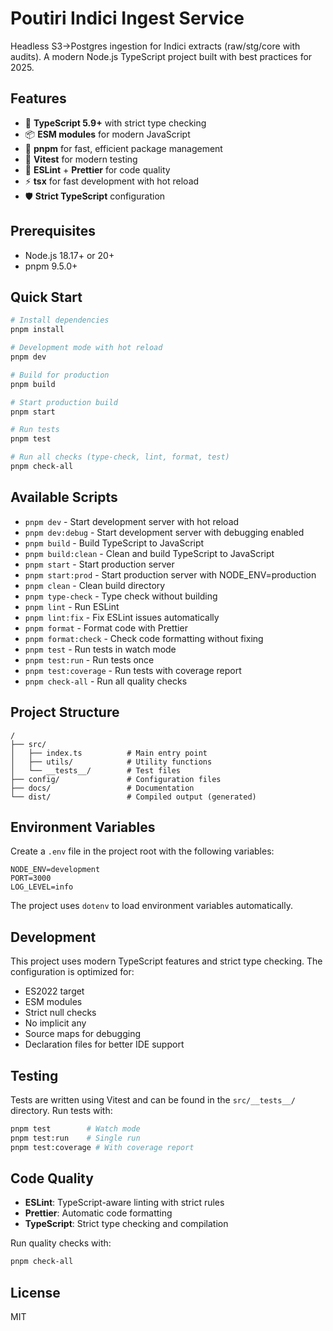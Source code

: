 # Poutiri Indici Ingest Service

Headless S3→Postgres ingestion for Indici extracts (raw/stg/core with audits). A modern Node.js TypeScript project built with best practices for 2025.

## Features

- 🚀 **TypeScript 5.9+** with strict type checking
- 📦 **ESM modules** for modern JavaScript
- 🔧 **pnpm** for fast, efficient package management
- 🧪 **Vitest** for modern testing
- 📝 **ESLint** + **Prettier** for code quality
- ⚡ **tsx** for fast development with hot reload
- 🛡️ **Strict TypeScript** configuration

## Prerequisites

- Node.js 18.17+ or 20+
- pnpm 9.5.0+

## Quick Start

```bash
# Install dependencies
pnpm install

# Development mode with hot reload
pnpm dev

# Build for production
pnpm build

# Start production build
pnpm start

# Run tests
pnpm test

# Run all checks (type-check, lint, format, test)
pnpm check-all
```

## Available Scripts

- `pnpm dev` - Start development server with hot reload
- `pnpm dev:debug` - Start development server with debugging enabled
- `pnpm build` - Build TypeScript to JavaScript
- `pnpm build:clean` - Clean and build TypeScript to JavaScript
- `pnpm start` - Start production server
- `pnpm start:prod` - Start production server with NODE_ENV=production
- `pnpm clean` - Clean build directory
- `pnpm type-check` - Type check without building
- `pnpm lint` - Run ESLint
- `pnpm lint:fix` - Fix ESLint issues automatically
- `pnpm format` - Format code with Prettier
- `pnpm format:check` - Check code formatting without fixing
- `pnpm test` - Run tests in watch mode
- `pnpm test:run` - Run tests once
- `pnpm test:coverage` - Run tests with coverage report
- `pnpm check-all` - Run all quality checks

## Project Structure

```
/
├── src/
│   ├── index.ts          # Main entry point
│   ├── utils/            # Utility functions
│   └── __tests__/        # Test files
├── config/               # Configuration files
├── docs/                 # Documentation
└── dist/                 # Compiled output (generated)
```

## Environment Variables

Create a `.env` file in the project root with the following variables:

```env
NODE_ENV=development
PORT=3000
LOG_LEVEL=info
```

The project uses `dotenv` to load environment variables automatically.

## Development

This project uses modern TypeScript features and strict type checking. The configuration is optimized for:

- ES2022 target
- ESM modules
- Strict null checks
- No implicit any
- Source maps for debugging
- Declaration files for better IDE support

## Testing

Tests are written using Vitest and can be found in the `src/__tests__/` directory. Run tests with:

```bash
pnpm test        # Watch mode
pnpm test:run    # Single run
pnpm test:coverage # With coverage report
```

## Code Quality

- **ESLint**: TypeScript-aware linting with strict rules
- **Prettier**: Automatic code formatting
- **TypeScript**: Strict type checking and compilation

Run quality checks with:

```bash
pnpm check-all
```

## License

MIT
